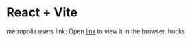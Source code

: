 # React + Vite

metropolia.users link:
Open [link](https://users.metropolia.fi/~tatusail/2V_Webs/WebDevWeek6/forms) to view it in the browser.
hooks
